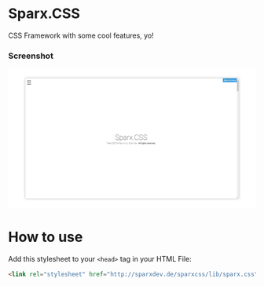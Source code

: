 # Sparx.CSS
CSS Framework with some cool features, yo!
### Screenshot
![Screenshot](screenshot.png)
# How to use
Add this stylesheet to your ``<head>`` tag in your HTML File:
```html
<link rel="stylesheet" href="http://sparxdev.de/sparxcss/lib/sparx.css">
```
